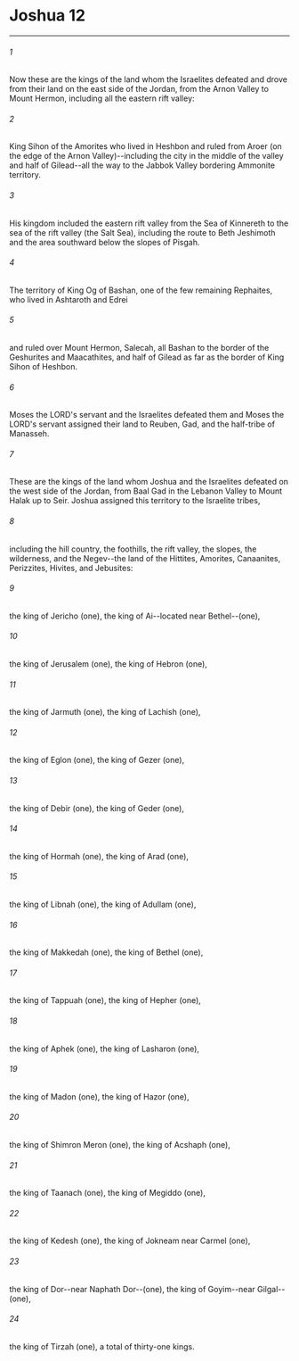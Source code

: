 # Joshua 12
***



###### 1 
Now these are the kings of the land whom the Israelites defeated and drove from their land on the east side of the Jordan, from the Arnon Valley to Mount Hermon, including all the eastern rift valley: 

###### 2 
King Sihon of the Amorites who lived in Heshbon and ruled from Aroer (on the edge of the Arnon Valley)--including the city in the middle of the valley and half of Gilead--all the way to the Jabbok Valley bordering Ammonite territory. 

###### 3 
His kingdom included the eastern rift valley from the Sea of Kinnereth to the sea of the rift valley (the Salt Sea), including the route to Beth Jeshimoth and the area southward below the slopes of Pisgah. 

###### 4 
The territory of King Og of Bashan, one of the few remaining Rephaites, who lived in Ashtaroth and Edrei 

###### 5 
and ruled over Mount Hermon, Salecah, all Bashan to the border of the Geshurites and Maacathites, and half of Gilead as far as the border of King Sihon of Heshbon. 

###### 6 
Moses the LORD's servant and the Israelites defeated them and Moses the LORD's servant assigned their land to Reuben, Gad, and the half-tribe of Manasseh. 

###### 7 
These are the kings of the land whom Joshua and the Israelites defeated on the west side of the Jordan, from Baal Gad in the Lebanon Valley to Mount Halak up to Seir. Joshua assigned this territory to the Israelite tribes, 

###### 8 
including the hill country, the foothills, the rift valley, the slopes, the wilderness, and the Negev--the land of the Hittites, Amorites, Canaanites, Perizzites, Hivites, and Jebusites: 

###### 9 
the king of Jericho (one), the king of Ai--located near Bethel--(one), 

###### 10 
the king of Jerusalem (one), the king of Hebron (one), 

###### 11 
the king of Jarmuth (one), the king of Lachish (one), 

###### 12 
the king of Eglon (one), the king of Gezer (one), 

###### 13 
the king of Debir (one), the king of Geder (one), 

###### 14 
the king of Hormah (one), the king of Arad (one), 

###### 15 
the king of Libnah (one), the king of Adullam (one), 

###### 16 
the king of Makkedah (one), the king of Bethel (one), 

###### 17 
the king of Tappuah (one), the king of Hepher (one), 

###### 18 
the king of Aphek (one), the king of Lasharon (one), 

###### 19 
the king of Madon (one), the king of Hazor (one), 

###### 20 
the king of Shimron Meron (one), the king of Acshaph (one), 

###### 21 
the king of Taanach (one), the king of Megiddo (one), 

###### 22 
the king of Kedesh (one), the king of Jokneam near Carmel (one), 

###### 23 
the king of Dor--near Naphath Dor--(one), the king of Goyim--near Gilgal--(one), 

###### 24 
the king of Tirzah (one), a total of thirty-one kings.
